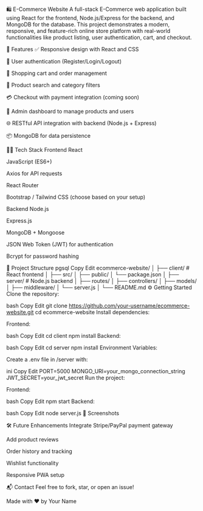 🛍️ E-Commerce Website
A full-stack E-Commerce web application built using React for the frontend, Node.js/Express for the backend, and MongoDB for the database. This project demonstrates a modern, responsive, and feature-rich online store platform with real-world functionalities like product listing, user authentication, cart, and checkout.

🚀 Features
✅ Responsive design with React and CSS

🔐 User authentication (Register/Login/Logout)

🛒 Shopping cart and order management

🔎 Product search and category filters

💳 Checkout with payment integration (coming soon)

🧾 Admin dashboard to manage products and users

🌐 RESTful API integration with backend (Node.js + Express)

📦 MongoDB for data persistence

🧑‍💻 Tech Stack
Frontend
React

JavaScript (ES6+)

Axios for API requests

React Router

Bootstrap / Tailwind CSS (choose based on your setup)

Backend
Node.js

Express.js

MongoDB + Mongoose

JSON Web Token (JWT) for authentication

Bcrypt for password hashing

📁 Project Structure
pgsql
Copy
Edit
ecommerce-website/
│
├── client/                 # React frontend
│   ├── src/
│   ├── public/
│   └── package.json
│
├── server/                 # Node.js backend
│   ├── routes/
│   ├── controllers/
│   ├── models/
│   ├── middleware/
│   └── server.js
│
└── README.md
⚙️ Getting Started
Clone the repository:

bash
Copy
Edit
git clone https://github.com/your-username/ecommerce-website.git
cd ecommerce-website
Install dependencies:

Frontend:

bash
Copy
Edit
cd client
npm install
Backend:

bash
Copy
Edit
cd server
npm install
Environment Variables:

Create a .env file in /server with:

ini
Copy
Edit
PORT=5000
MONGO_URI=your_mongo_connection_string
JWT_SECRET=your_jwt_secret
Run the project:

Frontend:

bash
Copy
Edit
npm start
Backend:

bash
Copy
Edit
node server.js
📸 Screenshots



🛠️ Future Enhancements
Integrate Stripe/PayPal payment gateway

Add product reviews

Order history and tracking

Wishlist functionality

Responsive PWA setup

📬 Contact
Feel free to fork, star, or open an issue!

Made with ❤️ by Your Name
